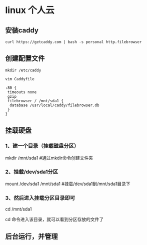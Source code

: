 # linux 个人云

## 安装caddy

`curl https://getcaddy.com | bash -s personal http.filebrowser`

## 创建配置文件

`mkdir /etc/caddy`

`vim Caddyfile`

```
:80 {
 timeouts none
 gzip
 filebrowser / /mnt/sda1 {
  database /usr/local/caddy/filebrowser.db
 }
}

```

## 挂载硬盘

### 1、建一个目录（挂载磁盘分区）
mkdir /mnt/sda1
#通过mkdir命令创建文件夹



### 2、挂载/dev/sda1分区
mount /dev/sda1 /mnt/sda1
#挂载/dev/sda1到/mnt/sda1目录下



### 3、然后进入挂载分区目录即可
cd /mnt/sda1

cd 命令进入该目录，就可以看到分区存放的文件了

## 后台运行，并管理

